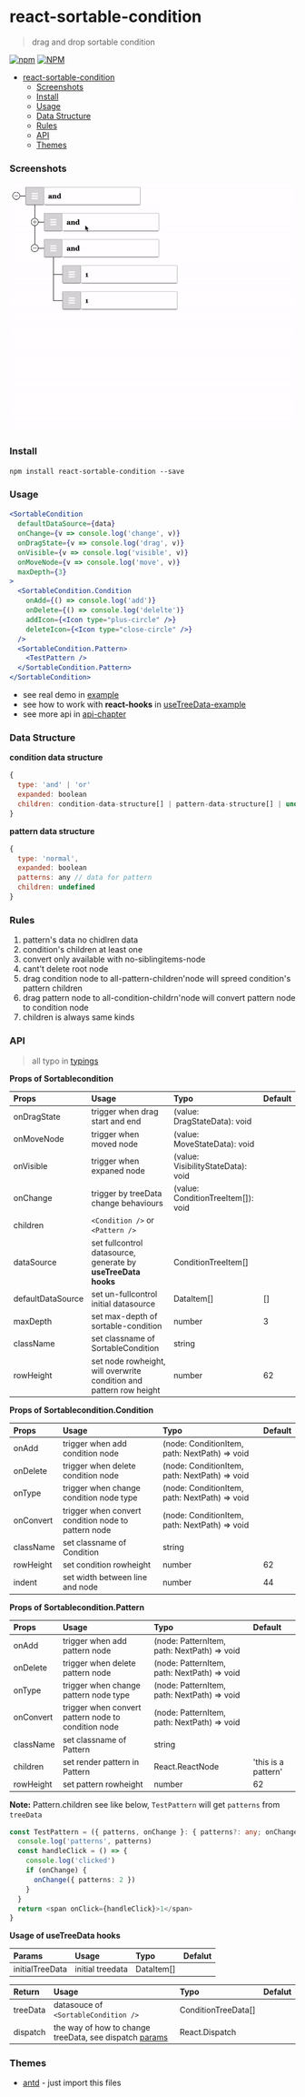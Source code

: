 # react-sortable-condition
> drag and drop sortable condition

[![npm](https://img.shields.io/npm/v/react-sortable-condition?style=for-the-badge)](https://github.com/JiangWeixian/reactx) [![NPM](https://img.shields.io/npm/l/react-sortable-condition?style=for-the-badge)](https://github.com/JiangWeixian/reactx)

- [react-sortable-condition](#react-sortable-condition)
    - [Screenshots](#screenshots)
    - [Install](#install)
    - [Usage](#usage)
    - [Data Structure](#data-structure)
    - [Rules](#rules)
    - [API](#api)
    - [Themes](#themes)

### Screenshots

![sortablecondition](https://github.com/JiangWeixian/react-sortable-condition/blob/master/docs/screenshots/react-sortable-condition.gif)

### Install

`npm install react-sortable-condition --save`

### Usage

```jsx
<SortableCondition
  defaultDataSource={data}
  onChange={v => console.log('change', v)}
  onDragState={v => console.log('drag', v)}
  onVisible={v => console.log('visible', v)}
  onMoveNode={v => console.log('move', v)}
  maxDepth={3}
>
  <SortableCondition.Condition
    onAdd={() => console.log('add')}
    onDelete={() => console.log('delelte')}
    addIcon={<Icon type="plus-circle" />}
    deleteIcon={<Icon type="close-circle" />}
  />
  <SortableCondition.Pattern>
    <TestPattern />
  </SortableCondition.Pattern>
</SortableCondition>
```

- see real demo in [example](https://github.com/JiangWeixian/react-sortable-condition/tree/master/example/src/pages/condition-prod/index.tsx)
- see how to work with **react-hooks** in [useTreeData-example](https://github.com/JiangWeixian/react-sortable-condition/tree/master/example/src/pages/condition-prod/hook.tsx)
- see more api in [api-chapter](###api)

### Data Structure

**condition data structure**

```js
{
  type: 'and' | 'or'
  expanded: boolean
  children: condition-data-structure[] | pattern-data-structure[] | undefined
}
```

**pattern data structure**

```js
{
  type: 'normal',
  expanded: boolean
  patterns: any // data for pattern
  children: undefined
}
```

### Rules

1. pattern's data no chidlren data
2. condition's children at least one
3. convert only available with no-siblingitems-node
4. cant't delete root node
5. drag condition node to all-pattern-children'node will spreed condition's pattern children
6. drag pattern node to all-condition-childrn'node will convert pattern node to condition node
7. children is always same kinds

### API
> all typo in [typings](./components/sortable-condition/typings/index.tsx)

**Props of Sortablecondition**

| Props<T>          | Usage                                                               | Typo                                  | Default |
| :---------------- | :------------------------------------------------------------------ | :------------------------------------ | :------ |
| onDragState       | trigger when drag start and end                                     | (value: DragStateData<T>): void       |         |
| onMoveNode        | trigger when moved node                                             | (value: MoveStateData<T>): void       |         |
| onVisible         | trigger when expaned node                                           | (value: VisibilityStateData<T>): void |         |
| onChange          | trigger by treeData change behaviours                               | (value: ConditionTreeItem<T>[]): void |         |
| children          | `<Condition />` or `<Pattern />`                                    |                                       |         |
| dataSource        | set fullcontrol datasource, generate by **useTreeData hooks**       | ConditionTreeItem<T>[]                |         |
| defaultDataSource | set un-fullcontrol initial datasource                               | DataItem<T>[]                         | []      |
| maxDepth          | set max-depth of sortable-condition                                 | number                                | 3       |
| className         | set classname of SortableCondition                                  | string                                |         |
| rowHeight         | set node rowheight, will overwrite condition and pattern row height | number                                | 62      |

**Props of Sortablecondition.Condition**

| Props<T>  | Usage                                              | Typo                                             | Default |
| :-------- | :-------------------------------------------------- | :----------------------------------------------- | :------ |
| onAdd     | trigger when add condition node                     | (node: ConditionItem<T>, path: NextPath) => void |         |
| onDelete  | trigger when delete condition node                  | (node: ConditionItem<T>, path: NextPath) => void |         |
| onType    | trigger when change condition node type             | (node: ConditionItem<T>, path: NextPath) => void |         |
| onConvert | trigger when convert condition node to pattern node | (node: ConditionItem<T>, path: NextPath) => void |         |
| className | set classname of Condition                          | string                                           |         |
| rowHeight | set condition rowheight                             | number                                           | 62      |
| indent    | set width between line and node                     | number                                           | 44      |

**Props of Sortablecondition.Pattern**

| Props<T>  | Usage                                              | Typo                                           | Default             |
| :-------- | :-------------------------------------------------- | :--------------------------------------------- | :------------------ |
| onAdd     | trigger when add pattern node                       | (node: PatternItem<T>, path: NextPath) => void |                     |
| onDelete  | trigger when delete pattern node                    | (node: PatternItem<T>, path: NextPath) => void |                     |
| onType    | trigger when change pattern node type               | (node: PatternItem<T>, path: NextPath) => void |                     |
| onConvert | trigger when convert pattern node to condition node | (node: PatternItem<T>, path: NextPath) => void |                     |
| className | set classname of Pattern                            | string                                         |                     |
| children  | set render pattern in Pattern                       | React.ReactNode                                | 'this is a pattern' |
| rowHeight | set pattern rowheight                               | number                                         | 62                  |

**Note:** Pattern.children see like below, `TestPattern` will get `patterns` from `treeData`

```ts
const TestPattern = ({ patterns, onChange }: { patterns?: any; onChange?: Function }) => {
  console.log('patterns', patterns)
  const handleClick = () => {
    console.log('clicked')
    if (onChange) {
      onChange({ patterns: 2 })
    }
  }
  return <span onClick={handleClick}>1</span>
}
```

**Usage of useTreeData hooks**

| Params<T>       | Usage           | Typo          | Defalut |
| :-------------- | :--------------- | :------------ | :------ |
| initialTreeData | initial treedata | DataItem<T>[] |         |

| Return<T> | Usage                                                                                                                                                                                               | Typo                   | Defalut |
| :-------- | :--------------------------------------------------------------------------------------------------------------------------------------------------------------------------------------------------- | :--------------------- | :------ |
| treeData  | datasouce of `<SortableCondition />`                                                                                                                                                                 | ConditionTreeData<T>[] |         |
| dispatch  | the way of how to change treeData, see dispatch [params]([./components/sortable-condition/typings/index.tsx](https://github.com/JiangWeixian/react-sortable-condition/blob/themes/themes/antd.styl)) | React.Dispatch         |         |

### Themes

- [antd](https://github.com/JiangWeixian/react-sortable-condition/blob/master/themes/antd.styl) - just import this files
